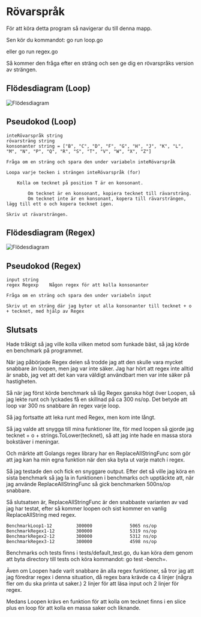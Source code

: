 # Rövarspråk
För att köra detta program så navigerar du till denna mapp.

Sen kör du kommandot: go run loop.go

eller go run regex.go

Så kommer den fråga efter en sträng och sen ge dig en rövarspråks version av strängen.

## Flödesdiagram (Loop)
![Flödesdiagram]()

## Pseudokod (Loop)
```
inteRövarspråk string
rövarsträng string
konsonanter string = ["B", "C", "D", "F", "G", "H", "J", "K", "L", "M", "N", "P", "Q", "R", "S", "T", "V", "W", "X", "Z"]

Fråga om en sträng och spara den under variabeln inteRövarspråk

Loopa varje tecken i strängen inteRövarspråk (for)

    Kolla om tecknet på position T är en konsonant.
        
        Om tecknet är en konsonant, kopiera tecknet till rävarsträng.
        Om tecknet inte är en konsonant, kopera till rävarsträngen, lägg till ett o och kopera tecknet igen.

Skriv ut rävarsträngen.
```

## Flödesdiagram (Regex)
![Flödesdiagram]()

## Pseudokod (Regex)
```
input string
regex Regexp    Någon regex för att kolla konsonanter

Fråga om en sträng och spara den under variabeln input

Skriv ut en sträng där jag byter ut alla konsonanter till tecknet + o + tecknet, med hjälp av Regex
```

## Slutsats
Hade tråkigt så jag ville kolla vilken metod som funkade bäst, så jag körde en benchmark på programmet.

När jag påbörjade Regex delen så trodde jag att den skulle vara mycket snabbare än loopen, men jag var inte säker.
Jag har hört att regex inte alltid är snabb, jag vet att det kan vara väldigt användbart men var inte säker på hastigheten.

Så när jag först körde benchmark så låg Regex ganska högt över Loopen, så jag lekte runt och lyckades få en skillnad på ca 300 ns/op.
Det betyde att loop var 300 ns snabbare än regex varje loop.

Så jag fortsatte att leka runt med Regex, men kom inte långt.

Så jag valde att snygga till mina funktioner lite, för med loopen så gjorde jag tecknet + o + strings.ToLower(tecknet), så att jag inte hade en massa stora bokstäver i meningar.

Och märkte att Golangs regex library har en ReplaceAllStringFunc som gör att jag kan ha min egna funktion när den ska byta ut varje match i regex.

Så jag testade den och fick en snyggare output. Efter det så ville jag köra en sista benchmark så jag la in funktionen i benchmarks och upptäckte att,
när jag använde ReplaceAllStringFunc så gick benchmarken 500ns/op snabbare.

Så slutsatsen är, ReplaceAllStringFunc är den snabbaste varianten av vad jag har testat, efter så kommer loopen och sist kommer en vanlig ReplaceAllString med regex.

```
BenchmarkLoop1-12         300000              5065 ns/op
BenchmarkRegex1-12        300000              5319 ns/op
BenchmarkRegex2-12        300000              5312 ns/op
BenchmarkRegex3-12        300000              4598 ns/op
```

Benchmarks och tests finns i tests/default_test.go, du kan köra dem genom att byta directory till tests och köra kommandot: go test -bench=.

Även om Loopen hade varit snabbare än alla regex funktioner, så tror jag att jag föredrar regex i denna situation, då regex bara krävde ca 4 linjer (några fler om du ska printa ut saker.)
2 linjer för att läsa input och 2 linjer för regex.

Medans Loopen krävs en funktion för att kolla om tecknet finns i en slice plus en loop för att kolla en massa saker och liknande.